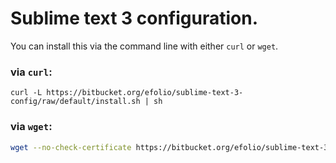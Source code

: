 # Sublime text 3 configuration.

You can install this via the command line with either `curl` or `wget`.

### via `curl`:

```
curl -L https://bitbucket.org/efolio/sublime-text-3-config/raw/default/install.sh | sh
```

### via `wget`:

```sh
wget --no-check-certificate https://bitbucket.org/efolio/sublime-text-3-config/raw/default/install.sh -O - | sh
```
